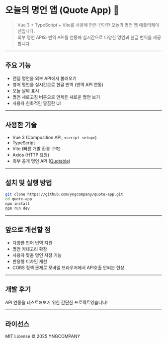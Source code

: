 # 오늘의 명언 앱 (Quote App) 📝

> Vue 3 + TypeScript + Vite를 사용해 만든 간단한 오늘의 명언 웹 애플리케이션입니다.  
> 외부 명언 API와 번역 API를 연동해 실시간으로 다양한 명언과 한글 번역을 제공합니다.

---

## 주요 기능

- 랜덤 명언을 외부 API에서 불러오기  
- 영어 명언을 실시간으로 한글 번역 (번역 API 연동)  
- 오늘 날짜 표시  
- 명언 새로고침 버튼으로 언제든 새로운 명언 보기  
- 사용자 친화적인 깔끔한 UI  

---

## 사용한 기술

- Vue 3 (Composition API, `<script setup>`)  
- TypeScript  
- Vite (빠른 개발 환경 구축)  
- Axios (HTTP 요청)  
- 외부 공개 명언 API ([Quotable](https://github.com/lukePeavey/quotable))  

---

## 설치 및 실행 방법

```bash
git clone https://github.com/yngcompany/quote-app.git
cd quote-app
npm install
npm run dev
```

---

## 앞으로 개선할 점

- 다양한 언어 번역 지원  
- 명언 카테고리 확장  
- 사용자 맞춤 명언 저장 기능  
- 반응형 디자인 개선
- CORS 정책 문제로 모바일 브라우저에서 API호출 안되는 현상

---

## 개발 후기

API 연동을 테스트해보기 위한 간단한 프로젝트였습니다!

---

## 라이선스

MIT License © 2025 YNGCOMPANY